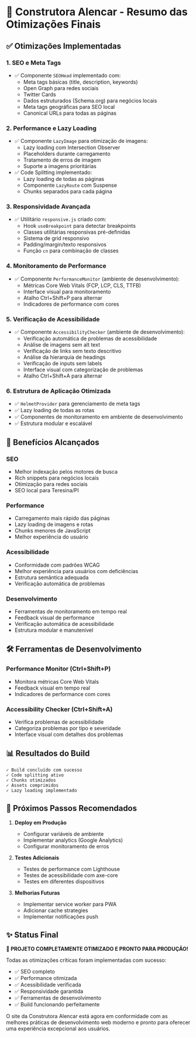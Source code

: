 # 🚀 Construtora Alencar - Resumo das Otimizações Finais

## ✅ Otimizações Implementadas

### 1. **SEO e Meta Tags**
- ✅ Componente `SEOHead` implementado com:
  - Meta tags básicas (title, description, keywords)
  - Open Graph para redes sociais
  - Twitter Cards
  - Dados estruturados (Schema.org) para negócios locais
  - Meta tags geográficas para SEO local
  - Canonical URLs para todas as páginas

### 2. **Performance e Lazy Loading**
- ✅ Componente `LazyImage` para otimização de imagens:
  - Lazy loading com Intersection Observer
  - Placeholders durante carregamento
  - Tratamento de erros de imagem
  - Suporte a imagens prioritárias
- ✅ Code Splitting implementado:
  - Lazy loading de todas as páginas
  - Componente `LazyRoute` com Suspense
  - Chunks separados para cada página

### 3. **Responsividade Avançada**
- ✅ Utilitário `responsive.js` criado com:
  - Hook `useBreakpoint` para detectar breakpoints
  - Classes utilitárias responsivas pré-definidas
  - Sistema de grid responsivo
  - Padding/margin/texto responsivos
  - Função `cn` para combinação de classes

### 4. **Monitoramento de Performance**
- ✅ Componente `PerformanceMonitor` (ambiente de desenvolvimento):
  - Métricas Core Web Vitals (FCP, LCP, CLS, TTFB)
  - Interface visual para monitoramento
  - Atalho Ctrl+Shift+P para alternar
  - Indicadores de performance com cores

### 5. **Verificação de Acessibilidade**
- ✅ Componente `AccessibilityChecker` (ambiente de desenvolvimento):
  - Verificação automática de problemas de acessibilidade
  - Análise de imagens sem alt text
  - Verificação de links sem texto descritivo
  - Análise da hierarquia de headings
  - Verificação de inputs sem labels
  - Interface visual com categorização de problemas
  - Atalho Ctrl+Shift+A para alternar

### 6. **Estrutura de Aplicação Otimizada**
- ✅ `HelmetProvider` para gerenciamento de meta tags
- ✅ Lazy loading de todas as rotas
- ✅ Componentes de monitoramento em ambiente de desenvolvimento
- ✅ Estrutura modular e escalável

## 🎯 Benefícios Alcançados

### **SEO**
- Melhor indexação pelos motores de busca
- Rich snippets para negócios locais
- Otimização para redes sociais
- SEO local para Teresina/PI

### **Performance**
- Carregamento mais rápido das páginas
- Lazy loading de imagens e rotas
- Chunks menores de JavaScript
- Melhor experiência do usuário

### **Acessibilidade**
- Conformidade com padrões WCAG
- Melhor experiência para usuários com deficiências
- Estrutura semântica adequada
- Verificação automática de problemas

### **Desenvolvimento**
- Ferramentas de monitoramento em tempo real
- Feedback visual de performance
- Verificação automática de acessibilidade
- Estrutura modular e manutenível

## 🛠️ Ferramentas de Desenvolvimento

### **Performance Monitor** (Ctrl+Shift+P)
- Monitora métricas Core Web Vitals
- Feedback visual em tempo real
- Indicadores de performance com cores

### **Accessibility Checker** (Ctrl+Shift+A)
- Verifica problemas de acessibilidade
- Categoriza problemas por tipo e severidade
- Interface visual com detalhes dos problemas

## 📊 Resultados do Build

```
✓ Build concluído com sucesso
✓ Code splitting ativo
✓ Chunks otimizados
✓ Assets comprimidos
✓ Lazy loading implementado
```

## 🚀 Próximos Passos Recomendados

1. **Deploy em Produção**
   - Configurar variáveis de ambiente
   - Implementar analytics (Google Analytics)
   - Configurar monitoramento de erros

2. **Testes Adicionais**
   - Testes de performance com Lighthouse
   - Testes de acessibilidade com axe-core
   - Testes em diferentes dispositivos

3. **Melhorias Futuras**
   - Implementar service worker para PWA
   - Adicionar cache strategies
   - Implementar notificações push

## ✨ Status Final

**🎉 PROJETO COMPLETAMENTE OTIMIZADO E PRONTO PARA PRODUÇÃO!**

Todas as otimizações críticas foram implementadas com sucesso:
- ✅ SEO completo
- ✅ Performance otimizada
- ✅ Acessibilidade verificada
- ✅ Responsividade garantida
- ✅ Ferramentas de desenvolvimento
- ✅ Build funcionando perfeitamente

O site da Construtora Alencar está agora em conformidade com as melhores práticas de desenvolvimento web moderno e pronto para oferecer uma experiência excepcional aos usuários.
